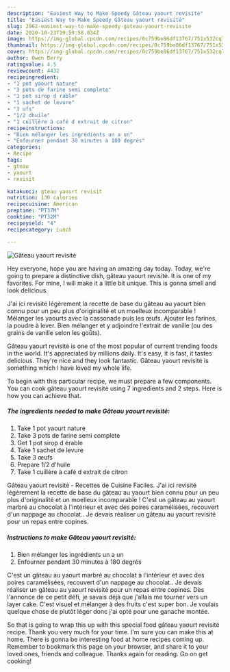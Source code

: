 ```yaml
---
description: "Easiest Way to Make Speedy Gâteau yaourt revisitė"
title: "Easiest Way to Make Speedy Gâteau yaourt revisitė"
slug: 2962-easiest-way-to-make-speedy-gateau-yaourt-revisite
date: 2020-10-23T19:59:58.034Z
image: https://img-global.cpcdn.com/recipes/0c759be86df13767/751x532cq70/gateau-yaourt-revisite-photo-principale-de-la-recette.jpg
thumbnail: https://img-global.cpcdn.com/recipes/0c759be86df13767/751x532cq70/gateau-yaourt-revisite-photo-principale-de-la-recette.jpg
cover: https://img-global.cpcdn.com/recipes/0c759be86df13767/751x532cq70/gateau-yaourt-revisite-photo-principale-de-la-recette.jpg
author: Owen Berry
ratingvalue: 4.5
reviewcount: 4432
recipeingredient:
- "1 pot yaourt nature"
- "3 pots de farine semi complete"
- "1 pot sirop d rable"
- "1 sachet de levure"
- "3 ufs"
- "1/2 dhuile"
- "1 cuillère à café d extrait de citron"
recipeinstructions:
- "Bien mélanger les ingrédients un a un"
- "Enfourner pendant 30 minutes à 180 degrés"
categories:
- Recipe
tags:
- gteau
- yaourt
- revisit

katakunci: gteau yaourt revisit 
nutrition: 130 calories
recipecuisine: American
preptime: "PT37M"
cooktime: "PT32M"
recipeyield: "4"
recipecategory: Lunch

---
```



![Gâteau yaourt revisitė](https://img-global.cpcdn.com/recipes/0c759be86df13767/751x532cq70/gateau-yaourt-revisite-photo-principale-de-la-recette.jpg)

Hey everyone, hope you are having an amazing day today. Today, we're going to prepare a distinctive dish, gâteau yaourt revisitė. It is one of my favorites. For mine, I will make it a little bit unique. This is gonna smell and look delicious.

J&#39;ai ici revisité légèrement la recette de base du gâteau au yaourt bien connu pour un peu plus d&#39;originalité et un moelleux incomparable ! Mélanger les yaourts avec la cassonade puis les œufs. Ajouter les farines, la poudre à lever. Bien mélanger et y adjoindre l&#39;extrait de vanille (ou des grains de vanille selon les goûts).

Gâteau yaourt revisitė is one of the most popular of current trending foods in the world. It's appreciated by millions daily. It's easy, it is fast, it tastes delicious. They're nice and they look fantastic. Gâteau yaourt revisitė is something which I have loved my whole life.


To begin with this particular recipe, we must prepare a few components. You can cook gâteau yaourt revisitė using 7 ingredients and 2 steps. Here is how you can achieve that.

<!--inarticleads1-->

##### The ingredients needed to make Gâteau yaourt revisitė:

1. Take 1 pot yaourt nature
1. Take 3 pots de farine semi complete
1. Get 1 pot sirop d érable
1. Take 1 sachet de levure
1. Take 3 œufs
1. Prepare 1/2 d&#39;huile
1. Take 1 cuillère à café d extrait de citron


Gâteau yaourt revisitė - Recettes de Cuisine Faciles. J&#39;ai ici revisité légèrement la recette de base du gâteau au yaourt bien connu pour un peu plus d&#39;originalité et un moelleux incomparable ! C&#39;est un gâteau au yaourt marbré au chocolat à l&#39;intérieur et avec des poires caramélisées, recouvert d&#39;un nappage au chocolat.. Je devais réaliser un gâteau au yaourt revisité pour un repas entre copines. 

<!--inarticleads2-->

##### Instructions to make Gâteau yaourt revisitė:

1. Bien mélanger les ingrédients un a un
1. Enfourner pendant 30 minutes à 180 degrés


C&#39;est un gâteau au yaourt marbré au chocolat à l&#39;intérieur et avec des poires caramélisées, recouvert d&#39;un nappage au chocolat.. Je devais réaliser un gâteau au yaourt revisité pour un repas entre copines. Dès l&#39;annonce de ce petit défi, je savais déjà que j&#39;allais me tourner vers un layer cake. C&#39;est visuel et mélanger à des fruits c&#39;est super bon. Je voulais quelque chose de plutôt léger donc j&#39;ai opté pour une ganache montée. 

So that is going to wrap this up with this special food gâteau yaourt revisitė recipe. Thank you very much for your time. I'm sure you can make this at home. There is gonna be interesting food at home recipes coming up. Remember to bookmark this page on your browser, and share it to your loved ones, friends and colleague. Thanks again for reading. Go on get cooking!
